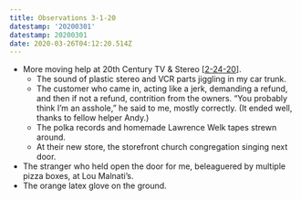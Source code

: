 ```yaml
---
title: Observations 3-1-20
datestamp: '20200301'
datestamp: 20200301
date: 2020-03-26T04:12:20.514Z
---
```

- More moving help at 20th Century TV & Stereo [[2-24-20](https://spencertweedy.com/observations/20200224/)].
	- The sound of plastic stereo and VCR parts jiggling in my car trunk.
	- The customer who came in, acting like a jerk, demanding a refund, and then if not a refund, contrition from the owners. “You probably think I’m an asshole,” he said to me, mostly correctly. (It ended well, thanks to fellow helper Andy.)
	- The polka records and homemade Lawrence Welk tapes strewn around.
	- At their new store, the storefront church congregation singing next door.
- The stranger who held open the door for me, beleaguered by multiple pizza boxes, at Lou Malnati’s.
- The orange latex glove on the ground.
